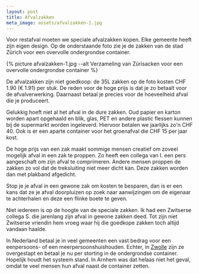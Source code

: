 ```yaml
---
layout: post
title: Afvalzakken
meta_image: assets/afvalzakken-1.jpg
---
```


Voor restafval moeten we speciale afvalzakken kopen. Elke gemeente heeft zijn eigen design. Op de onderstaande foto zie je de zakken van de stad Zürich voor een overvolle ondergrondse container.

{% picture afvalzakken-1.jpg --alt Verzameling van Zürisacken voor een overvolle ondergrondse container %}

De afvalzakken zijn niet goedkoop: de 35L zakken op de foto kosten CHF 1.90 (€ 1.91) per stuk. De reden voor de hoge prijs is dat je zo betaalt voor de afvalverwerking. Daarnaast betaal je precies voor de hoeveelheid afval die je produceert.

Gelukkig hoeft niet al het afval in de dure zakken. Oud papier en karton worden apart opgehaald en blik, glas, PET en andere plastic flessen kunnen bij de supermarkt worden ingeleverd. Hiervoor betalen we jaarlijks zo'n CHF 40. Ook is er een aparte container voor het groenafval die CHF 15 per jaar kost.

De hoge prijs van een zak maakt sommige mensen creatief om zoveel mogelijk afval in een zak te proppen. Zo heeft een collega van I. een pers aangeschaft om zijn afval te comprimeren. Andere mensen proppen de zakken zo vol dat de treksluiting niet meer dicht kan. Deze zakken worden dan met plakband afgedicht.

Stop je je afval in een gewone zak om kosten te besparen, dan is er een kans dat ze je afval doorpluizen op zoek naar aanwijzingen om de eigenaar te achterhalen en deze een flinke boete te geven.

Niet iedereen is op de hoogte van de speciale zakken. Ik had een Zwitserse collega S. die jarenlang zijn afval in gewone zakken deed. Tot zijn niet Zwitserse vriendin hem vroeg waar hij die goedkope zakken toch altijd vandaan haalde.

In Nederland betaal je in veel gemeenten een vast bedrag voor een eenpersoons- of een meerpersoonshuishouden. Echter, in [Zwolle](https://www.zoesklot.nl/restafval/) zijn ze overgestapt en betaal je nu per storting in de ondergrondse container. Hopelijk houdt het systeem stand. In Arnhem was dat helaas niet het geval, omdat te veel mensen hun afval naast de container zetten.
